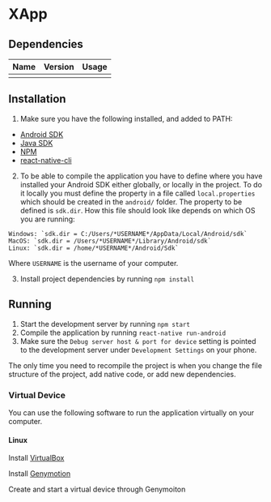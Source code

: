 # XApp

## Dependencies

| Name | Version | Usage |
| ------ | ------ | ------ |
| | | |


## Installation

1. Make sure you have the following installed, and added to PATH:
- [Android SDK](https://developer.android.com/studio/index.html)
- [Java SDK](http://www.oracle.com/technetwork/java/javase/downloads/jdk8-downloads-2133151.html)
- [NPM](https://www.npmjs.com/)
- [react-native-cli](https://www.npmjs.com/package/react-native-cli)

2. To be able to compile the application you have to define where you have installed your Android SDK either globally, or locally in the project. To do it locally you must define the property in a file called `local.properties` which should be created in the `android/` folder. The property to be defined is `sdk.dir`. How this file should look like depends on which OS you are running:

```
Windows: `sdk.dir = C:/Users/*USERNAME*/AppData/Local/Android/sdk`
MacOS: `sdk.dir = /Users/*USERNAME*/Library/Android/sdk`
Linux: `sdk.dir = /home/*USERNAME*/Android/Sdk`
```

Where `USERNAME` is the username of your computer.


3. Install project dependencies by running `npm install`

## Running

1. Start the development server by running `npm start`
2. Compile the application by running `react-native run-android`
3. Make sure the `Debug server host & port for device` setting is pointed to the development server under `Development Settings` on your phone.

The only time you need to recompile the project is when you change the file structure of the project, add native code, or add new dependencies.

### Virtual Device
You can use the following software to run the application virtually on your computer.

#### Linux
Install [VirtualBox](https://www.virtualbox.org/wiki/Linux_Downloads)

Install [Genymotion](https://www.genymotion.com/download)

Create and start a virtual device through Genymoiton
